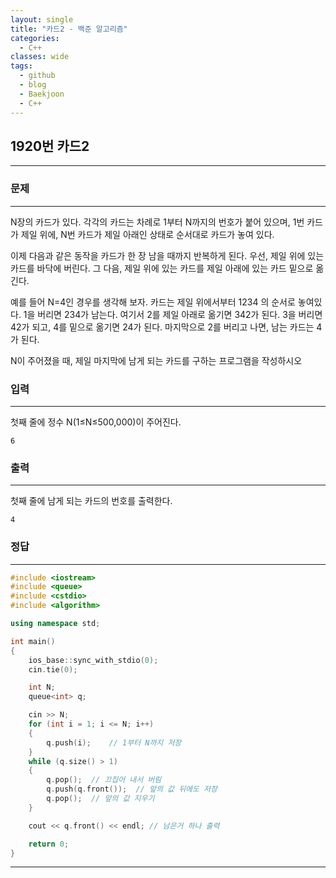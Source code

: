 ```yaml
---
layout: single
title: "카드2 - 백준 알고리즘"
categories:
  - C++
classes: wide
tags:
  - github
  - blog
  - Baekjoon
  - C++
---
```

## 1920번 **카드2**
---

### 문제
---
N장의 카드가 있다. 각각의 카드는 차례로 1부터 N까지의 번호가 붙어 있으며, 1번 카드가 제일 위에, N번 카드가 제일 아래인 상태로 순서대로 카드가 놓여 있다.

이제 다음과 같은 동작을 카드가 한 장 남을 때까지 반복하게 된다. 우선, 제일 위에 있는 카드를 바닥에 버린다. 그 다음, 제일 위에 있는 카드를 제일 아래에 있는 카드 밑으로 옮긴다.

예를 들어 N=4인 경우를 생각해 보자. 카드는 제일 위에서부터 1234 의 순서로 놓여있다. 1을 버리면 234가 남는다. 여기서 2를 제일 아래로 옮기면 342가 된다. 3을 버리면 42가 되고, 4를 밑으로 옮기면 24가 된다. 마지막으로 2를 버리고 나면, 남는 카드는 4가 된다.

N이 주어졌을 때, 제일 마지막에 남게 되는 카드를 구하는 프로그램을 작성하시오

### 입력
---
첫째 줄에 정수 N(1≤N≤500,000)이 주어진다.  
```
6
```

### 출력
---
첫째 줄에 남게 되는 카드의 번호를 출력한다.
```
4
```

### 정답
---
```c++
#include <iostream>
#include <queue>
#include <cstdio>
#include <algorithm>

using namespace std;

int main()
{
	ios_base::sync_with_stdio(0);
	cin.tie(0);

	int N;
	queue<int> q;

	cin >> N;
	for (int i = 1; i <= N; i++)
	{
		q.push(i);    // 1부터 N까지 저장
	}
	while (q.size() > 1)
	{
		q.pop();  // 끄집어 내서 버림
		q.push(q.front());  // 앞의 값 뒤에도 저장
		q.pop();  // 앞의 값 지우기
	}

	cout << q.front() << endl; // 남은거 하나 출력

	return 0;
}
```

---
